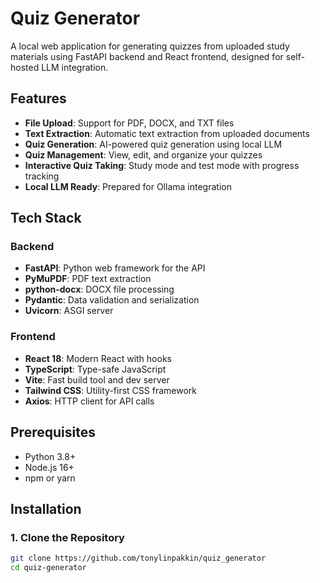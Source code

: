 # Quiz Generator

A local web application for generating quizzes from uploaded study materials using FastAPI backend and React frontend, designed for self-hosted LLM integration.

## Features

- **File Upload**: Support for PDF, DOCX, and TXT files
- **Text Extraction**: Automatic text extraction from uploaded documents
- **Quiz Generation**: AI-powered quiz generation using local LLM
- **Quiz Management**: View, edit, and organize your quizzes
- **Interactive Quiz Taking**: Study mode and test mode with progress tracking
- **Local LLM Ready**: Prepared for Ollama integration

## Tech Stack

### Backend
- **FastAPI**: Python web framework for the API
- **PyMuPDF**: PDF text extraction
- **python-docx**: DOCX file processing
- **Pydantic**: Data validation and serialization
- **Uvicorn**: ASGI server

### Frontend
- **React 18**: Modern React with hooks
- **TypeScript**: Type-safe JavaScript
- **Vite**: Fast build tool and dev server
- **Tailwind CSS**: Utility-first CSS framework
- **Axios**: HTTP client for API calls

## Prerequisites

- Python 3.8+
- Node.js 16+
- npm or yarn

## Installation

### 1. Clone the Repository

```bash
git clone https://github.com/tonylinpakkin/quiz_generator
cd quiz-generator
